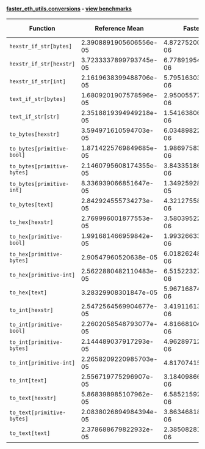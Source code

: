 #### [faster_eth_utils.conversions](https://github.com/BobTheBuidler/faster-eth-utils/blob/master/faster_eth_utils/conversions.py) - [view benchmarks](https://github.com/BobTheBuidler/faster-eth-utils/blob/master/benchmarks/test_conversions_benchmarks.py)

| Function | Reference Mean | Faster Mean | % Change | Speedup (%) | x Faster | Faster |
|----------|---------------|-------------|----------|-------------|----------|--------|
| `hexstr_if_str[bytes]` | 2.3908891905606556e-05 | 4.8727520049636526e-06 | 79.62% | 390.67% | 4.91x | ✅ |
| `hexstr_if_str[hexstr]` | 3.7233337899793745e-05 | 6.778919547172285e-06 | 81.79% | 449.25% | 5.49x | ✅ |
| `hexstr_if_str[int]` | 2.1619638399488706e-05 | 5.795163032315315e-06 | 73.19% | 273.06% | 3.73x | ✅ |
| `text_if_str[bytes]` | 1.6809201907578596e-05 | 2.950055778727922e-06 | 82.45% | 469.79% | 5.70x | ✅ |
| `text_if_str[str]` | 2.3518819394949218e-05 | 1.5416380666592625e-06 | 93.45% | 1425.57% | 15.26x | ✅ |
| `to_bytes[hexstr]` | 3.594971610594703e-05 | 6.034898220525821e-06 | 83.21% | 495.70% | 5.96x | ✅ |
| `to_bytes[primitive-bool]` | 1.8714225769849685e-05 | 1.986975837005081e-06 | 89.38% | 841.84% | 9.42x | ✅ |
| `to_bytes[primitive-bytes]` | 2.1460795608174355e-05 | 3.843351863085911e-06 | 82.09% | 458.39% | 5.58x | ✅ |
| `to_bytes[primitive-int]` | 8.336939066851647e-05 | 1.3492592827634732e-05 | 83.82% | 517.89% | 6.18x | ✅ |
| `to_bytes[text]` | 2.842924555734273e-05 | 4.321275582499319e-06 | 84.80% | 557.89% | 6.58x | ✅ |
| `to_hex[hexstr]` | 2.769996001877553e-05 | 3.5803952267708147e-06 | 87.07% | 673.66% | 7.74x | ✅ |
| `to_hex[primitive-bool]` | 1.991681466959842e-05 | 1.9932663303978316e-06 | 89.99% | 899.20% | 9.99x | ✅ |
| `to_hex[primitive-bytes]` | 2.90547960520638e-05 | 6.018262489482855e-06 | 79.29% | 382.78% | 4.83x | ✅ |
| `to_hex[primitive-int]` | 2.5622880482110483e-05 | 6.5152232748195555e-06 | 74.57% | 293.28% | 3.93x | ✅ |
| `to_hex[text]` | 3.28329908301847e-05 | 5.967168742173696e-06 | 81.83% | 450.23% | 5.50x | ✅ |
| `to_int[hexstr]` | 2.5472564569904677e-05 | 3.419116130266229e-06 | 86.58% | 645.00% | 7.45x | ✅ |
| `to_int[primitive-bool]` | 2.2602058548793077e-05 | 4.816681044136194e-06 | 78.69% | 369.25% | 4.69x | ✅ |
| `to_int[primitive-bytes]` | 2.144489037917293e-05 | 4.962897122476296e-06 | 76.86% | 332.10% | 4.32x | ✅ |
| `to_int[primitive-int]` | 2.2658209220985703e-05 | 4.81707415014375e-06 | 78.74% | 370.37% | 4.70x | ✅ |
| `to_int[text]` | 2.556719775296907e-05 | 3.1840986650931875e-06 | 87.55% | 702.96% | 8.03x | ✅ |
| `to_text[hexstr]` | 5.868398985107962e-05 | 6.585215929470621e-06 | 88.78% | 791.15% | 8.91x | ✅ |
| `to_text[primitive-bytes]` | 2.0838026894984394e-05 | 3.8634681880702145e-06 | 81.46% | 439.36% | 5.39x | ✅ |
| `to_text[text]` | 2.378688679822932e-05 | 2.3850828121194348e-06 | 89.97% | 897.32% | 9.97x | ✅ |
